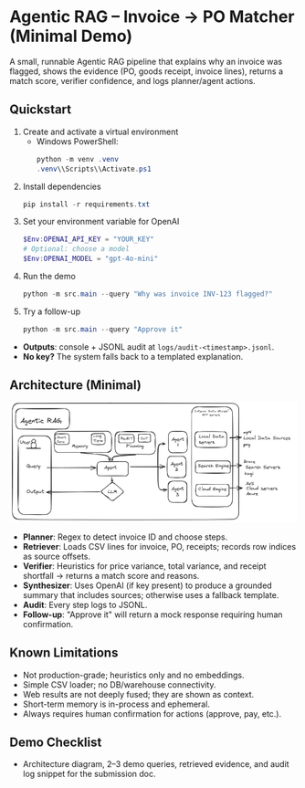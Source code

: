 # Agentic RAG – Invoice → PO Matcher (Minimal Demo)

A small, runnable Agentic RAG pipeline that explains why an invoice was flagged, shows the evidence (PO, goods receipt, invoice lines), returns a match score, verifier confidence, and logs planner/agent actions.

## Quickstart

1. Create and activate a virtual environment
   - Windows PowerShell:
     ```powershell
     python -m venv .venv
     .venv\\Scripts\\Activate.ps1
     ```
2. Install dependencies
   ```powershell
   pip install -r requirements.txt
   ```
3. Set your environment variable for OpenAI
   ```powershell
   $Env:OPENAI_API_KEY = "YOUR_KEY"
   # Optional: choose a model
   $Env:OPENAI_MODEL = "gpt-4o-mini"
   ```
4. Run the demo
   ```powershell
   python -m src.main --query "Why was invoice INV-123 flagged?"
   ```
5. Try a follow-up
   ```powershell
   python -m src.main --query "Approve it"
   ```

- **Outputs**: console + JSONL audit at `logs/audit-<timestamp>.jsonl`.
- **No key?** The system falls back to a templated explanation.

## Architecture (Minimal)

![Architecture](docs/images/architecture.png)

- **Planner**: Regex to detect invoice ID and choose steps.
- **Retriever**: Loads CSV lines for invoice, PO, receipts; records row indices as source offsets.
- **Verifier**: Heuristics for price variance, total variance, and receipt shortfall → returns a match score and reasons.
- **Synthesizer**: Uses OpenAI (if key present) to produce a grounded summary that includes sources; otherwise uses a fallback template.
- **Audit**: Every step logs to JSONL.
- **Follow-up**: "Approve it" will return a mock response requiring human confirmation.

## Known Limitations

- Not production-grade; heuristics only and no embeddings.
- Simple CSV loader; no DB/warehouse connectivity.
- Web results are not deeply fused; they are shown as context.
- Short-term memory is in-process and ephemeral.
- Always requires human confirmation for actions (approve, pay, etc.).

## Demo Checklist

- Architecture diagram, 2–3 demo queries, retrieved evidence, and audit log snippet for the submission doc.
